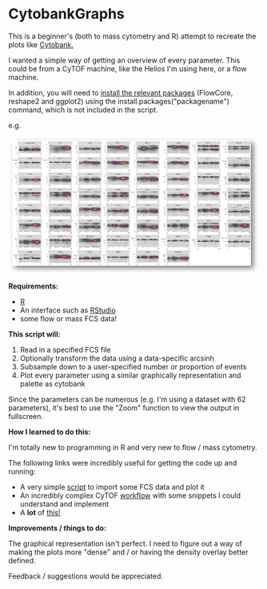 # CytobankGraphs

This is a beginner's (both to mass cytometry and R) attempt to recreate the plots like [Cytobank.](https://www.cytobank.org)

I wanted a simple way of getting an overview of every parameter. This could be from a CyTOF machine, like the Helios I'm using here, or a flow machine.



In addition, you will need to [install the relevant packages](https://www.datacamp.com/community/tutorials/r-packages-guide) (FlowCore, reshape2 and ggplot2) using the install.packages("packagename") command, which is not included in the script.

e.g.

<img src="https://raw.githubusercontent.com/JimboMahoney/CytobankGraphs/master/Plot.png"
  align="center" />

<b>Requirements:</b>
 - [R](https://cran.r-project.org/) 
 - An interface such as [RStudio](https://www.rstudio.com/) 
 - some flow or mass FCS data!

<b>This script will:</b>

1) Read in a specified FCS file
2) Optionally transform the data using a data-specific arcsinh
3) Subsample down to a user-specified number or proportion of events
4) Plot every parameter using a similar graphically representation and palette as cytobank

Since the parameters can be numerous (e.g. I'm using a dataset with 62 parameters), it's best to use the "Zoom" function to view the output in fullscreen.

<b> How I learned to do this: </b>

I'm totally new to programming in R and very new to flow / mass cytometry.

The following links were incredibly useful for getting the code up and running:

- A very simple [script](http://rforbiochemists.blogspot.com/2015/07/opening-and-plotting-some-flow.html) to import some FCS data and plot it
- An incredibly complex CyTOF [workflow](https://www.bioconductor.org/help/course-materials/2017/BioC2017/Day2/Workshops/CyTOF/doc/cytofWorkflow_BioC2017workshop.html) with some snippets I could understand and implement
- A <b>lot</b> of [this!](https://www.google.com/)

<b>Improvements / things to do:</b>

The graphical representation isn't perfect. I need to figure out a way of making the plots more "dense" and / or having the density overlay better defined.

Feedback / suggestions would be appreciated.



